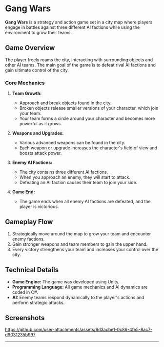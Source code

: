 # Gang Wars

**Gang Wars** is a strategy and action game set in a city map where players engage in battles against three different AI factions while using the environment to grow their teams.

## Game Overview

The player freely roams the city, interacting with surrounding objects and other AI teams. The main goal of the game is to defeat rival AI factions and gain ultimate control of the city.

### Core Mechanics

1. **Team Growth:**  
   - Approach and break objects found in the city.  
   - Broken objects release smaller versions of your character, which join your team.  
   - Your team forms a circle around your character and becomes more powerful as it grows.  

2. **Weapons and Upgrades:**  
   - Various advanced weapons can be found in the city.  
   - Each weapon or upgrade increases the character's field of view and boosts attack power.  

3. **Enemy AI Factions:**  
   - The city contains three different AI factions.  
   - When you approach an enemy, they will start to attack.  
   - Defeating an AI faction causes their team to join your side.  

4. **Game End:**  
   - The game ends when all enemy AI factions are defeated, and the player is victorious.  

## Gameplay Flow

1. Strategically move around the map to grow your team and encounter enemy factions.  
2. Gain stronger weapons and team members to gain the upper hand.  
3. Every victory strengthens your team and increases your control over the city.  

## Technical Details  

- **Game Engine:** The game was developed using Unity.  
- **Programming Language:** All game mechanics and AI dynamics are coded in C#.  
- **AI:** Enemy teams respond dynamically to the player's actions and perform strategic attacks.  

## Screenshots

https://github.com/user-attachments/assets/9d3acbe1-0c86-4fe5-8ac7-d9031235b997


---


